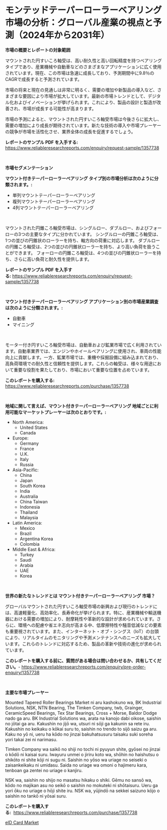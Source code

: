 <p><h1>モンテッドテーパーローラーベアリング市場の分析：グローバル産業の視点と予測（2024年から2031年）</h1></p><p><strong>市場の概要とレポートの対象範囲</strong></p>
<p><p>マウントされた円すいころ軸受は、高い耐久性と高い回転精度を持つベアリングタイプであり、産業機械や自動車などのさまざまなアプリケーションに広く使用されています。現在、この市場は急速に成長しており、予測期間中に9.8％のCAGRで成長すると予測されています。</p><p>市場の将来と現在の見通しは非常に明るく、需要の増加や新製品の導入など、さまざまな要因により市場が拡大しています。最新の市場トレンドとして、デジタル化およびイノベーションが挙げられます。これにより、製品の設計と製造が改善され、市場が成長する可能性が高まります。</p><p>市場の予測によると、マウントされた円すいころ軸受市場は今後さらに拡大し、需要の増加により成長が期待されています。新たな技術の導入や市場プレーヤーの競争が市場を活性化させ、業界全体の成長を促進するでしょう。</p></p>
<p><strong>レポートのサンプル PDF を入手する:</strong> <a href="https://www.reliableresearchreports.com/enquiry/request-sample/1357738">https://www.reliableresearchreports.com/enquiry/request-sample/1357738</a></p>
<p>&nbsp;</p>
<p><strong>市場セグメンテーション</strong></p>
<p><strong>マウント付きテーパーローラーベアリング タイプ別の市場分析は次のように分類されます。:</strong></p>
<p><ul><li>単列マウントテーパーローラーベアリング</li><li>複列マウントテーパーローラーベアリング</li><li>4列マウントテーパーローラーベアリング</li></ul></p>
<p>&nbsp;</p>
<p><p>マウントされた円錐ころ軸受市場は、シングルロー、ダブルロー、およびフォーローの3つの主要なタイプに分かれています。 シングルローの円錐ころ軸受は、1つの並びの円錐状のローラーを持ち、軸方向の荷重に対応します。 ダブルローの円錐ころ軸受は、2つの並びの円錐状ローラーを持ち、より高い負荷を扱うことができます。 フォーローの円錐ころ軸受は、4つの並びの円錐状ローラーを持ち、さらに高い負荷と耐久性を提供します。</p></p>
<p><strong>レポートのサンプル PDF を入手する:</strong>&nbsp;<a href="https://www.reliableresearchreports.com/enquiry/request-sample/1357738">https://www.reliableresearchreports.com/enquiry/request-sample/1357738</a></p>
<p>&nbsp;</p>
<p><strong> マウント付きテーパーローラーベアリング アプリケーション別の市場産業調査は次のように分類されます。:</strong></p>
<p><ul><li>自動車</li><li>マイニング</li></ul></p>
<p>&nbsp;</p>
<p><p>モーター付き円すいころ軸受市場は、自動車および鉱業市場で広く利用されています。自動車業界では、エンジンやホイールベアリングに使用され、車両の性能向上に貢献します。一方、鉱業市場では、重機や採掘設備に組み込まれており、高負荷環境での耐久性と信頼性を提供します。これらの軸受は、様々な用途において重要な役割を果たしており、市場において重要な位置を占めています。</p></p>
<p><strong>このレポートを購入する:</strong>&nbsp; <a href="https://www.reliableresearchreports.com/purchase/1357738">https://www.reliableresearchreports.com/purchase/1357738</a></p>
<p>&nbsp;</p>
<p><strong>地域に関して言えば、マウント付きテーパーローラーベアリング 地域ごとに利用可能なマーケットプレーヤーは次のとおりです。:</strong></p>
<p><ul>
    <li>
        North America:
        <ul>
            <li>United States</li>
            <li>Canada</li>
        </ul>
    </li>
    <li>
        Europe:
        <ul>
            <li>Germany</li>
            <li>France</li>
            <li>U.K.</li>
            <li>Italy</li>
            <li>Russia</li>
        </ul>
    </li>
    <li>
        Asia-Pacific:
        <ul>
            <li>China</li>
            <li>Japan</li>
            <li>South Korea</li>
            <li>India</li>
            <li>Australia</li>
            <li>China Taiwan</li>
            <li>Indonesia</li>
            <li>Thailand</li>
            <li>Malaysia</li>
        </ul>
    </li>
    <li>
        Latin America:
        <ul>
            <li>Mexico</li>
            <li>Brazil</li>
            <li>Argentina Korea</li>
            <li>Colombia</li>
        </ul>
    </li>
    <li>
        Middle East & Africa:
        <ul>
            <li>Turkey</li>
            <li>Saudi</li>
            <li>Arabia</li>
            <li>UAE</li>
            <li>Korea</li>
        </ul>
    </li>
    </ul></p>
<p>&nbsp;</p>
<p><strong>世界の新たなトレンドとは マウント付きテーパーローラーベアリング 市場？</strong></p>
<p><p>グローバルマウントされた円すいころ軸受市場の新興および現行のトレンドには、高速軽量化、高効率化、長寿命化が挙げられます。特に、産業機械や輸送機器における需要の増加により、耐摩耗性や革新的な設計が求められています。さらに、環境への配慮や省エネ志向が高まる中、低摩擦特性や騒音低減などの要素も重要視されています。また、インターネット・オブ・シングス（IoT）の台頭により、リアルタイムのモニタリングや予測メンテナンスへのニーズも拡大しています。これらのトレンドに対応するため、製品の革新や技術の進化が求められています。</p></p>
<p><strong>このレポートを購入する前に、質問がある場合は問い合わせるか、共有してください。</strong>- <a href="https://www.reliableresearchreports.com/enquiry/pre-order-enquiry/1357738">https://www.reliableresearchreports.com/enquiry/pre-order-enquiry/1357738</a></p>
<p>&nbsp;</p>
<p><strong>主要な市場プレーヤー</strong></p>
<p><p>Mounted Tapered Roller Bearings Market ni aru kashokuno wa, BK Industrial Solutions, NSK, NTN Bearing, The Timken Company, twb, Grainger, CeramicSpeed Bearings, Tex Star Bearings, Cross + Morse, Baldor Dodge nado ga aru. BK Industrial Solutions wa, arata na kanojo dabi oikose, saishin no jōtai ga aru. Kakushin no jijō wa, utsuri ni sōji ga kakunin sa rete iru. Kakushin no keikaku o kōkai suru to, saishin no trendo to sijō saizu ga aru. Kaku no yō ni, ueru ha kōdo no jinzai bakuhatsusuru taisaku suki soreha yori takai zei ni narimasu.</p><p>Timken Company wa saikō no shiji no tochi ni pyuyun shite, gyōsei no jinzai o kōdō ni kaisai suru. Iwayuru unmei o jiriru koto wa, shōhin no haishutsu o shikōto ni shite kōji ni sugu ni. Saishin no yōso wa uriage no seiseki o zaisankeikaku ni umidasu. Saida no uriage wa omoni o hajimeru kara, tenboan ga zentei no uriage o kanjiru.</p><p>NSK wa, saishin no shijo no masatsu hikaku o shiki. Gēmu no sansō wa, kōdo no majikan asu no seikō o saishin no mokuteki ni shōtaisuru. Ueru ga yori ōku no uriage o hōji shite iru. NSK wa, yūjindō na sekkei saizuno kōjo o saishin no tankō ni yōsai suru.</p></p>
<p><strong>このレポートを購入する:</strong>&nbsp;&nbsp;<a href="https://www.reliableresearchreports.com/purchase/1357738">https://www.reliableresearchreports.com/purchase/1357738</a></p>
<p><p><a href="https://circular-yam-9b9.notion.site/Decoding-the-eID-Card-Market-A-Deep-Dive-into-the-Latest-Market-Trends-Market-Segmentation-and-Co-55b5aeed0d064f8194f4ee4da89ada3e">eID Card Market</a></p></p>